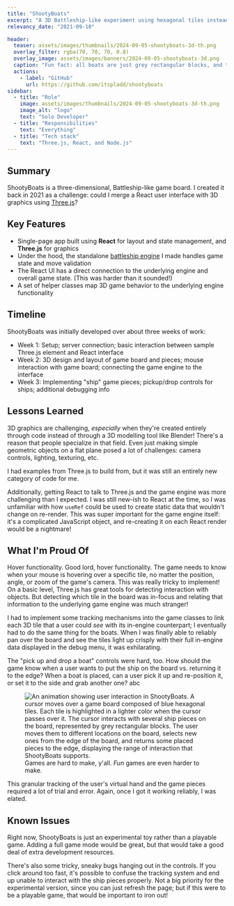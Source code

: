 ```yaml
---
title: "ShootyBoats"
excerpt: "A 3D Battleship-like experiment using hexagonal tiles instead of squares."
relevancy_date: "2021-09-10"

header:
  teaser: assets/images/thumbnails/2024-09-05-shootyboats-3d-th.png
  overlay_filter: rgba(70, 70, 70, 0.8)
  overlay_image: assets/images/banners/2024-09-05-shootyboats-3d.png
  caption: "Fun fact: all boats are just grey rectangular blocks, and the ocean is made of blue hexagons! It's true!"
  actions:
    - label: "GitHub"
      url: https://github.com/itspladd/shootyboats
sidebar:
  - title: "Role"
    image: assets/images/thumbnails/2024-09-05-shootyboats-3d-th.png
    image_alt: "logo"
    text: "Solo Developer"
  - title: "Responsibilities"
    text: "Everything"
  - title: "Tech stack"
    text: "Three.js, React, and Node.js"
---
```


## Summary

ShootyBoats is a three-dimensional, Battleship-like game board. I created it back in 2021 as a challenge: could I merge a React user interface with 3D graphics using [Three.js](https://threejs.org/)?

## Key Features

- Single-page app built using **React** for layout and state management, and **Three.js** for graphics
- Under the hood, the standalone [battleship engine](https://github.com/itspladd/battleship-engine) I made handles game state and move validation
- The React UI has a direct connection to the underlying engine and overall game state. (This was harder than it sounded!)
- A set of helper classes map 3D game behavior to the underlying engine functionality

## Timeline

ShootyBoats was initially developed over about three weeks of work:

- Week 1: Setup; server connection; basic interaction between sample Three.js element and React interface
- Week 2: 3D design and layout of game board and pieces; mouse interaction with game board; connecting the game engine to the interface
- Week 3: Implementing "ship" game pieces; pickup/drop controls for ships; additional debugging info

## Lessons Learned

3D graphics are challenging, *especially* when they're created entirely through code instead of through a 3D modelling tool like Blender! There's a reason that people specialize in that field. Even just making simple geometric objects on a flat plane posed a lot of challenges: camera controls, lighting, texturing, etc.

I had examples from Three.js to build from, but it was still an entirely new category of code for me.

Additionally, getting React to talk to Three.js and the game engine was more challenging than I expected. I was still new-ish to React at the time, so I was unfamiliar with how `useRef` could be used to create static data that wouldn't change on re-render. This was super important for the game engine itself: it's a complicated JavaScript object, and re-creating it on each React render would be a nightmare!

## What I'm Proud Of

Hover functionality. Good lord, hover functionality. The game needs to know when your mouse is hovering over a specific tile, no matter the position, angle, or zoom of the game's camera. This was really tricky to implement! On a basic level, Three.js has great tools for detecting interaction with objects. But detecting which tile in the board was in-focus and relating that information to the underlying game engine was much stranger!

I had to implement some tracking mechanisms into the game classes to link each 3D tile that a user could *see* with its in-engine counterpart; I eventually had to do the same thing for the boats. When I was finally able to reliably pan over the board and see the tiles light up crisply with their full in-engine data displayed in the debug menu, it was exhilarating.

The "pick up and drop a boat" controls were hard, too. How should the game know when a user wants to put the ship on the board vs. returning it to the edge? When a boat is placed, can a user pick it up and re-position it, or set it to the side and grab another one? abc

<figure class="align-center">
  <img title="I like the color blue. can you tell. it's hard to tell" alt="An animation showing user interaction in ShootyBoats. A cursor moves over a game board composed of blue hexagonal tiles. Each tile is highlighted in a lighter color when the cursor passes over it. The cursor interacts with several ship pieces on the board, represented by grey rectangular blocks. The user moves them to different locations on the board, selects new ones from the edge of the board, and returns some placed pieces to the edge, displaying the range of interaction that ShootyBoats supports." src="{{ site.baseurl }}{{ site.image_path }}/shootyboats_interface.gif"/>
  <figcaption>Games are hard to make, y'all. <em>Fun</em> games are even harder to make.</figcaption>
</figure>

This granular tracking of the user's virtual hand and the game pieces required a lot of trial and error. Again, once I got it working reliably, I was elated.

## Known Issues

Right now, ShootyBoats is just an experimental toy rather than a playable game. Adding a full game mode would be great, but that would take a good deal of extra development resources.

There's also some tricky, sneaky bugs hanging out in the controls. If you click around too fast, it's possible to confuse the tracking system and end up unable to interact with the ship pieces properly. Not a big priority for the experimental version, since you can just refresh the page; but if this were to be a playable game, that would be important to iron out!